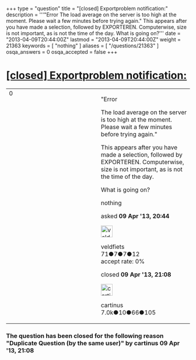 +++
type = "question"
title = "[closed] Exportproblem notification:"
description = '''&quot;Error The load average on the server is too high at the moment. Please wait a few minutes before trying again.&quot; This appears after you have made a selection, followed by EXPORTEREN. Computerwise, size is not important, as is not the time of the day.  What is going on?'''
date = "2013-04-09T20:44:00Z"
lastmod = "2013-04-09T20:44:00Z"
weight = 21363
keywords = [ "nothing" ]
aliases = [ "/questions/21363" ]
osqa_answers = 0
osqa_accepted = false
+++

<div class="headNormal">

# [\[closed\] Exportproblem notification:](/questions/21363/exportproblem-notification)

</div>

<div id="main-body">

<div id="askform">

<table id="question-table" style="width:100%;">
<colgroup>
<col style="width: 50%" />
<col style="width: 50%" />
</colgroup>
<tbody>
<tr>
<td style="width: 30px; vertical-align: top"><div class="vote-buttons">
<span id="post-21363-upvote" class="ajax-command post-vote up" rel="nofollow" title="I like this post (click again to cancel)"> </span>
<div id="post-21363-score" class="post-score" title="current number of votes">
0
</div>
<span id="post-21363-downvote" class="ajax-command post-vote down" rel="nofollow" title="I dont like this post (click again to cancel)"> </span> <span id="favorite-mark" class="ajax-command favorite-mark" rel="nofollow" title="mark/unmark this question as favorite (click again to cancel)"> </span>
<div id="favorite-count" class="favorite-count">
&#10;</div>
</div></td>
<td><div id="item-right">
<div class="question-body">
<p>"Error</p>
<p>The load average on the server is too high at the moment. Please wait a few minutes before trying again."</p>
<p>This appears after you have made a selection, followed by EXPORTEREN. Computerwise, size is not important, as is not the time of the day.</p>
<p>What is going on?</p>
</div>
<div id="question-tags" class="tags-container tags">
<span class="post-tag tag-link-nothing" rel="tag" title="see questions tagged &#39;nothing&#39;">nothing</span>
</div>
<div id="question-controls" class="post-controls">
&#10;</div>
<div class="post-update-info-container">
<div class="post-update-info post-update-info-user">
<p>asked <strong>09 Apr '13, 20:44</strong></p>
<img src="https://secure.gravatar.com/avatar/e42df468ae80dfb6516b1cc53b7ec4f2?s=32&amp;d=identicon&amp;r=g" class="gravatar" width="32" height="32" alt="veldfiets&#39;s gravatar image" />
<p><span>veldfiets</span><br />
<span class="score" title="71 reputation points">71</span><span title="7 badges"><span class="badge1">●</span><span class="badgecount">7</span></span><span title="7 badges"><span class="silver">●</span><span class="badgecount">7</span></span><span title="12 badges"><span class="bronze">●</span><span class="badgecount">12</span></span><br />
<span class="accept_rate" title="Rate of the user&#39;s accepted answers">accept rate:</span> <span title="veldfiets has no accepted answers">0%</span></p>
</div>
<div class="post-update-info post-update-info-edited">
<p><span> closed <strong>09 Apr '13, 21:08</strong> </span></p>
<img src="https://secure.gravatar.com/avatar/fed945e27bb98de054a867827550812e?s=32&amp;d=identicon&amp;r=g" class="gravatar" width="32" height="32" alt="cartinus&#39;s gravatar image" />
<p><span>cartinus</span><br />
<span class="score" title="7033 reputation points"><span>7.0k</span></span><span title="10 badges"><span class="badge1">●</span><span class="badgecount">10</span></span><span title="66 badges"><span class="silver">●</span><span class="badgecount">66</span></span><span title="105 badges"><span class="bronze">●</span><span class="badgecount">105</span></span></p>
</div>
</div>
<div id="comments-container-21363" class="comments-container">
&#10;</div>
<div id="comment-tools-21363" class="comment-tools">
&#10;</div>
<div class="clear">
&#10;</div>
<div id="comment-21363-form-container" class="comment-form-container">
&#10;</div>
<div class="clear">
&#10;</div>
</div></td>
</tr>
</tbody>
</table>

<div class="question-status" style="margin-bottom:15px">

### The question has been closed for the following reason "Duplicate Question (by the same user)" by cartinus 09 Apr '13, 21:08

</div>

</div>

</div>

